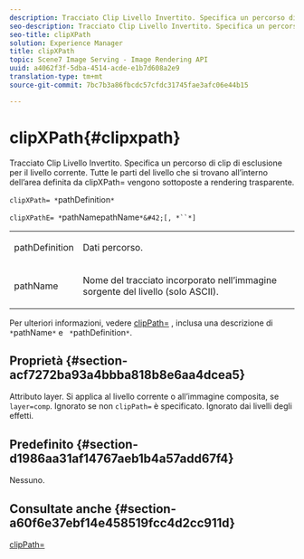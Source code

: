 ```yaml
---
description: Tracciato Clip Livello Invertito. Specifica un percorso di clip di esclusione per il livello corrente. Tutte le parti del livello che si trovano all’interno dell’area definita da clipXPath= vengono sottoposte a rendering trasparente.
seo-description: Tracciato Clip Livello Invertito. Specifica un percorso di clip di esclusione per il livello corrente. Tutte le parti del livello che si trovano all’interno dell’area definita da clipXPath= vengono sottoposte a rendering trasparente.
seo-title: clipXPath
solution: Experience Manager
title: clipXPath
topic: Scene7 Image Serving - Image Rendering API
uuid: a4062f3f-5dba-4514-acde-e1b7d608a2e9
translation-type: tm+mt
source-git-commit: 7bc7b3a86fbcdc57cfdc31745fae3afc06e44b15

---
```



# clipXPath{#clipxpath}

Tracciato Clip Livello Invertito. Specifica un percorso di clip di esclusione per il livello corrente. Tutte le parti del livello che si trovano all’interno dell’area definita da clipXPath= vengono sottoposte a rendering trasparente.

`clipXPath= *`pathDefinition`*`

`clipXPathE= *`pathNamepathName`*&#42;[, *``*]`

<table id="simpletable_27AFC3A694874CF8B673460820EFD90D"> 
 <tr class="strow"> 
  <td class="stentry"> <p><span class="codeph"> pathDefinition <span class="varname"></span></span> </p> </td> 
  <td class="stentry"> <p>Dati percorso. </p></td> 
 </tr> 
 <tr class="strow"> 
  <td class="stentry"> <p><span class="codeph"> pathName <span class="varname"></span></span> </p> </td> 
  <td class="stentry"> <p>Nome del tracciato incorporato nell’immagine sorgente del livello (solo ASCII). </p></td> 
 </tr> 
</table>

Per ulteriori informazioni, vedere [clipPath=](../../../../../is-api/http-ref/image-serving-api-ref/c-http-protocol-reference/c-command-reference/r-clippath.md#reference-8139b1b52dc54749b51b109521ddf83d) , inclusa una descrizione di ` *`pathName`*` e ` *`pathDefinition`*`.

## Proprietà {#section-acf7272ba93a4bbba818b8e6aa4dcea5}

Attributo layer. Si applica al livello corrente o all’immagine composita, se `layer=comp`. Ignorato se non `clipPath=` è specificato. Ignorato dai livelli degli effetti.

## Predefinito {#section-d1986aa31af14767aeb1b4a57add67f4}

Nessuno.

## Consultate anche {#section-a60f6e37ebf14e458519fcc4d2cc911d}

[clipPath=](../../../../../is-api/http-ref/image-serving-api-ref/c-http-protocol-reference/c-command-reference/r-clippath.md#reference-8139b1b52dc54749b51b109521ddf83d)
